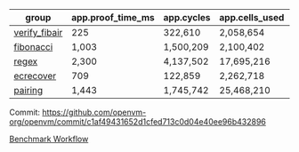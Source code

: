 | group | app.proof_time_ms | app.cycles | app.cells_used | leaf.proof_time_ms | leaf.cycles | leaf.cells_used |
| -- | -- | -- | -- | -- | -- | -- |
| [verify_fibair](https://github.com/openvm-org/openvm/blob/benchmark-results/benchmarks-pr/2168/verify_fibair-c1af49431652d1cfed713c0d04e40ee96b432896.md) | 225 |  322,610 |  2,058,654 |- | - | - |
| [fibonacci](https://github.com/openvm-org/openvm/blob/benchmark-results/benchmarks-pr/2168/fibonacci-c1af49431652d1cfed713c0d04e40ee96b432896.md) | 1,003 |  1,500,209 |  2,100,402 |- | - | - |
| [regex](https://github.com/openvm-org/openvm/blob/benchmark-results/benchmarks-pr/2168/regex-c1af49431652d1cfed713c0d04e40ee96b432896.md) | 2,300 |  4,137,502 |  17,695,216 |- | - | - |
| [ecrecover](https://github.com/openvm-org/openvm/blob/benchmark-results/benchmarks-pr/2168/ecrecover-c1af49431652d1cfed713c0d04e40ee96b432896.md) | 709 |  122,859 |  2,262,718 |- | - | - |
| [pairing](https://github.com/openvm-org/openvm/blob/benchmark-results/benchmarks-pr/2168/pairing-c1af49431652d1cfed713c0d04e40ee96b432896.md) | 1,443 |  1,745,742 |  25,468,210 |- | - | - |


Commit: https://github.com/openvm-org/openvm/commit/c1af49431652d1cfed713c0d04e40ee96b432896

[Benchmark Workflow](https://github.com/openvm-org/openvm/actions/runs/18855523819)
